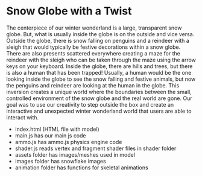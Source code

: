 # Snow Globe with a Twist

The centerpiece of our winter wonderland is a large, transparent snow globe. But, what is usually inside the globe is on the outside and vice versa. Outside the globe, there is snow falling on penguins and a reindeer with a sleigh that would typically be festive decorations within a snow globe. There are also presents scattered everywhere creating a maze for the reindeer with the sleigh who can be taken through the maze using the arrow keys on your keyboard. Inside the globe, there are hills and trees, but there is also a human that has been trapped! Usually, a human would be the one looking inside the globe to see the snow falling and festive animals, but now the penguins and reindeer are looking at the human in the globe. This inversion creates a unique world where the boundaries between the small, controlled environment of the snow globe and the real world are gone. Our goal was to use our creativity to step outside the box and create an interactive and unexpected winter wonderland world that users are able to interact with.

* index.html (HTML file with model)
* main.js has our main js code
* ammo.js has ammo.js physics engine code
* shader.js reads vertex and fragment shader files in shader folder
* assets folder has images/meshes used in model
* images folder has snowflake images
* animation folder has functions for skeletal animations